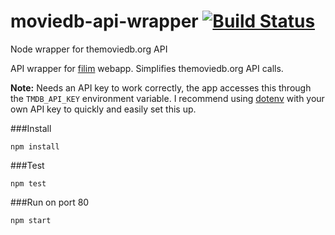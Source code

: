 # moviedb-api-wrapper [![Build Status](https://travis-ci.org/asherjames/moviedb-api-wrapper.svg?branch=dev)](https://travis-ci.org/asherjames/moviedb-api-wrapper)
Node wrapper for themoviedb.org API

API wrapper for [filim](https://github.com/asherjames/filim-frontend) webapp.  Simplifies themoviedb.org API calls.

**Note:** Needs an API key to work correctly, the app accesses this through the `TMDB_API_KEY` environment variable.
I recommend using [dotenv](https://www.npmjs.com/package/dotenv) with your own API key to quickly and easily set this up.

###Install
```
npm install
```

###Test
```
npm test
```

###Run on port 80
```
npm start
```
